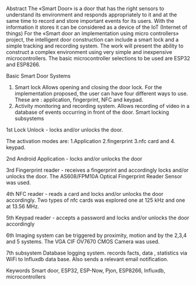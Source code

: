 Abstract
The «Smart Door» is a door that has the right sensors to understand its environment and responds appropriately to it and at the same time to record and store important events for its users. With the information it stores it can be considered as a device of the IoT (Internet of things)
For the «Smart door an implementation using micro controllers» project, the intelligent door construction can include a smart lock and a simple tracking and recording system.
The work will present the ability to construct a complex environment using very simple and inexpensive microcontrollers. The basic microcontroller  selections to be used are ESP32 and ESP8266.

Basic Smart Door Systems
1. Smart lock Allows opening and closing the door lock.
For the implementation proposed, the user can have four different ways to use. These are : application, fingerprint, NFC and keypad.
2. Activity monitoring and recording system. Allows recording of video in a database of events occurring in front of the door.
Smart locking subsystems

1st Lock Unlock - locks and/or unlocks the door.

The activation modes are: 1.Application 2.fingerprint  3.nfc card and 4. keypad. 

2nd Android Application - locks and/or unlocks the door

3rd Fingerprint reader - receives a fingerprint and accordingly locks and/or unlocks the door. The AS608/FPM10A Optical Fingerprint Reader Sensor was used.

4th NFC reader - reads a card and locks and/or unlocks the door accordingly. Two types of nfc cards was explored one at 125 kHz and one at 13.56 MHz.

5th Keypad reader - accepts a password and locks and/or unlocks the door accordingly

6th Imaging system can be triggered by proximity, motion and by the 2,3,4 and 5 systems. The VGA CIF OV7670 CMOS Camera was used.

7th subsystem Database logging system. records facts, data , statistics via WiFi to Influxdb data base. Also sends a relevant email notification.

Keywords
Smart door, ESP32, ESP-Now, Pjon, ESP8266, Influxdb, microcontrollers
